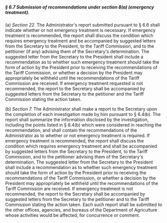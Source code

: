 ##### § 6.7 Submission of recommendations under section 8(a) (emergency treatment). #####

(a) *Section 22.* The Administrator's report submitted pursuant to § 6.6 shall indicate whether or not emergency treatment is necessary. If emergency treatment is recommended, the report shall discuss the condition which requires emergency treatment and be accompanied by suggested letters from the Secretary to the President, to the Tariff Commission, and to the petitioner (if any) advising them of the Secretary's determination. The suggested letter from the Secretary to the President shall include a recommendation as to whether such emergency treatment should take the form of action by the President prior to receiving the recommendations of the Tariff Commission, or whether a decision by the President may appropriately be withheld until the recommendations of the Tariff Commission are received. If emergency treatment requested is not recommended, the report to the Secretary shall be accompanied by suggested letters from the Secretary to the petitioner and the Tariff Commission stating the action taken.

(b) *Section 7.* The Administrator shall make a report to the Secretary upon the completion of each investigation made by him pursuant to § 6.4(b). The report shall summarize the information disclosed by the investigation, including the points listed in § 6.4(b) which were considered in reaching the recommendation, and shall contain the recommendations of the Administrator as to whether or not emergency treatment is required. If emergency treatment is recommended, the report shall discuss the condition which requires emergency treatment and shall be accompanied by suggested letters from the Secretary to the President, to the Tariff Commission, and to the petitioner advising them of the Secretary's determination. The suggested letter from the Secretary to the President shall include a recommendation as to whether such emergency treatment should take the form of action by the President prior to receiving the recommendations of the Tariff Commission, or whether a decision by the President may appropriately be withheld until the recommendations of the Tariff Commission are received. If emergency treatment is not recommended, the report to the Secretary shall be accompanied by suggested letters from the Secretary to the petitioner and to the Tariff Commission stating the action taken. Each such report shall be submitted to the other offices, agencies, and bureaus of the Department of Agriculture whose activities would be affected, for concurrence or comment.